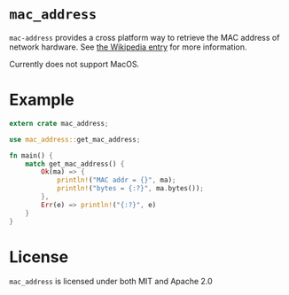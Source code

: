 # `mac_address`
`mac-address` provides a cross platform way to retrieve the MAC address of network hardware. See [the Wikipedia entry](https://en.wikipedia.org/wiki/MAC_address) for more information.

Currently does not support MacOS.

# Example

```rust
extern crate mac_address;

use mac_address::get_mac_address;

fn main() {
    match get_mac_address() {
        Ok(ma) => { 
            println!("MAC addr = {}", ma);
            println!("bytes = {:?}", ma.bytes());
        },
        Err(e) => println!("{:?}", e)
    }
}
```

# License
`mac_address` is licensed under both MIT and Apache 2.0